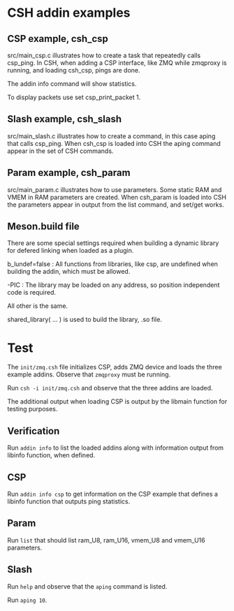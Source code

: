 # CSH addin examples

## CSP example, csh_csp

src/main_csp.c illustrates how to create a task that repeatedly calls csp_ping.
In CSH, when adding a CSP interface, like ZMQ while zmqproxy is running, and loading csh_csp, pings are done.

The addin info command will show statistics.

To display packets use set csp_print_packet 1.

## Slash example, csh_slash

src/main_slash.c illustrates how to create a command, in this case aping that calls csp_ping. 
When csh_csp is loaded into CSH the aping command appear in the set of CSH commands.

## Param example, csh_param

src/main_param.c illustrates how to use parameters. Some static RAM and VMEM in RAM parameters are created. 
When csh_param is loaded into CSH the parameters appear in output from the list command, and set/get works.


## Meson.build file

There are some special settings required when building a dynamic library for defered linking when loaded as a plugin.

b_lundef=false : All functions from libraries, like csp, are undefined when building the addin, which must be allowed.

-PIC : The library may be loaded on any address, so position independent code is required.

All other is the same.

shared_library( ... ) is used to build the library, .so file.

# Test

The `init/zmq.csh` file initializes CSP, adds ZMQ device and loads the three example addins. Observe that `zmqproxy` must be running.

Run `csh -i init/zmq.csh` and observe that the three addins are loaded.

The additional output when loading CSP is output by the libmain function for testing purposes. 

## Verification

Run `addin info` to list the loaded addins along with information output from libinfo function, when defined.

## CSP

Run `addin info csp` to get information on the CSP example that defines a libinfo function that outputs ping statistics.

## Param

Run `list` that should list ram_U8, ram_U16, vmem_U8 and vmem_U16 parameters.

## Slash

Run `help` and observe that the `aping` command is listed.

Run `aping 10`.
